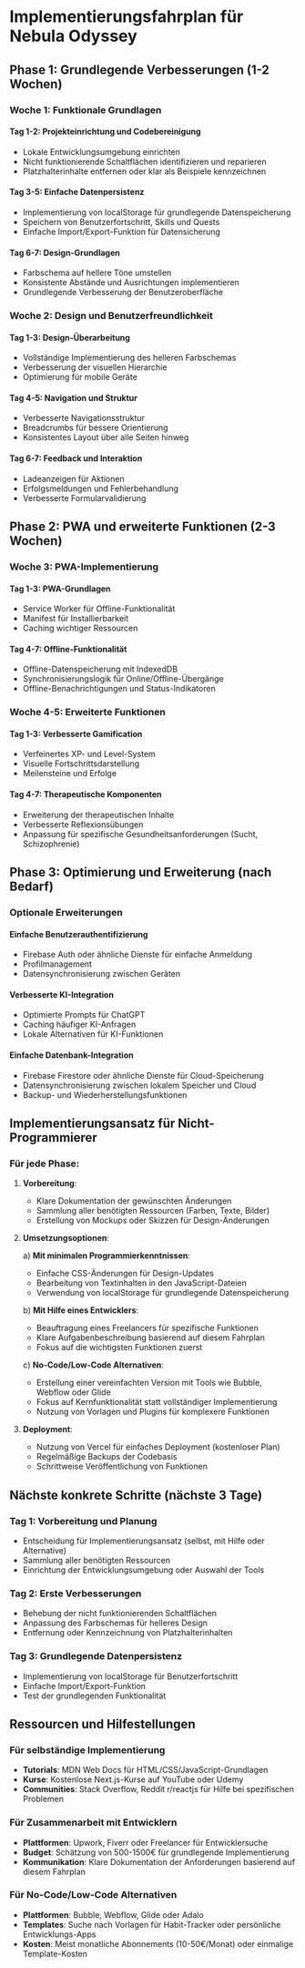 # Implementierungsfahrplan für Nebula Odyssey

## Phase 1: Grundlegende Verbesserungen (1-2 Wochen)

### Woche 1: Funktionale Grundlagen

#### Tag 1-2: Projekteinrichtung und Codebereinigung
- Lokale Entwicklungsumgebung einrichten
- Nicht funktionierende Schaltflächen identifizieren und reparieren
- Platzhalterinhalte entfernen oder klar als Beispiele kennzeichnen

#### Tag 3-5: Einfache Datenpersistenz
- Implementierung von localStorage für grundlegende Datenspeicherung
- Speichern von Benutzerfortschritt, Skills und Quests
- Einfache Import/Export-Funktion für Datensicherung

#### Tag 6-7: Design-Grundlagen
- Farbschema auf hellere Töne umstellen
- Konsistente Abstände und Ausrichtungen implementieren
- Grundlegende Verbesserung der Benutzeroberfläche

### Woche 2: Design und Benutzerfreundlichkeit

#### Tag 1-3: Design-Überarbeitung
- Vollständige Implementierung des helleren Farbschemas
- Verbesserung der visuellen Hierarchie
- Optimierung für mobile Geräte

#### Tag 4-5: Navigation und Struktur
- Verbesserte Navigationsstruktur
- Breadcrumbs für bessere Orientierung
- Konsistentes Layout über alle Seiten hinweg

#### Tag 6-7: Feedback und Interaktion
- Ladeanzeigen für Aktionen
- Erfolgsmeldungen und Fehlerbehandlung
- Verbesserte Formularvalidierung

## Phase 2: PWA und erweiterte Funktionen (2-3 Wochen)

### Woche 3: PWA-Implementierung

#### Tag 1-3: PWA-Grundlagen
- Service Worker für Offline-Funktionalität
- Manifest für Installierbarkeit
- Caching wichtiger Ressourcen

#### Tag 4-7: Offline-Funktionalität
- Offline-Datenspeicherung mit IndexedDB
- Synchronisierungslogik für Online/Offline-Übergänge
- Offline-Benachrichtigungen und Status-Indikatoren

### Woche 4-5: Erweiterte Funktionen

#### Tag 1-3: Verbesserte Gamification
- Verfeinertes XP- und Level-System
- Visuelle Fortschrittsdarstellung
- Meilensteine und Erfolge

#### Tag 4-7: Therapeutische Komponenten
- Erweiterung der therapeutischen Inhalte
- Verbesserte Reflexionsübungen
- Anpassung für spezifische Gesundheitsanforderungen (Sucht, Schizophrenie)

## Phase 3: Optimierung und Erweiterung (nach Bedarf)

### Optionale Erweiterungen

#### Einfache Benutzerauthentifizierung
- Firebase Auth oder ähnliche Dienste für einfache Anmeldung
- Profilmanagement
- Datensynchronisierung zwischen Geräten

#### Verbesserte KI-Integration
- Optimierte Prompts für ChatGPT
- Caching häufiger KI-Anfragen
- Lokale Alternativen für KI-Funktionen

#### Einfache Datenbank-Integration
- Firebase Firestore oder ähnliche Dienste für Cloud-Speicherung
- Datensynchronisierung zwischen lokalem Speicher und Cloud
- Backup- und Wiederherstellungsfunktionen

## Implementierungsansatz für Nicht-Programmierer

### Für jede Phase:

1. **Vorbereitung**:
   - Klare Dokumentation der gewünschten Änderungen
   - Sammlung aller benötigten Ressourcen (Farben, Texte, Bilder)
   - Erstellung von Mockups oder Skizzen für Design-Änderungen

2. **Umsetzungsoptionen**:

   a) **Mit minimalen Programmierkenntnissen**:
      - Einfache CSS-Änderungen für Design-Updates
      - Bearbeitung von Textinhalten in den JavaScript-Dateien
      - Verwendung von localStorage für grundlegende Datenspeicherung

   b) **Mit Hilfe eines Entwicklers**:
      - Beauftragung eines Freelancers für spezifische Funktionen
      - Klare Aufgabenbeschreibung basierend auf diesem Fahrplan
      - Fokus auf die wichtigsten Funktionen zuerst

   c) **No-Code/Low-Code Alternativen**:
      - Erstellung einer vereinfachten Version mit Tools wie Bubble, Webflow oder Glide
      - Fokus auf Kernfunktionalität statt vollständiger Implementierung
      - Nutzung von Vorlagen und Plugins für komplexere Funktionen

3. **Deployment**:
   - Nutzung von Vercel für einfaches Deployment (kostenloser Plan)
   - Regelmäßige Backups der Codebasis
   - Schrittweise Veröffentlichung von Funktionen

## Nächste konkrete Schritte (nächste 3 Tage)

### Tag 1: Vorbereitung und Planung
- Entscheidung für Implementierungsansatz (selbst, mit Hilfe oder Alternative)
- Sammlung aller benötigten Ressourcen
- Einrichtung der Entwicklungsumgebung oder Auswahl der Tools

### Tag 2: Erste Verbesserungen
- Behebung der nicht funktionierenden Schaltflächen
- Anpassung des Farbschemas für helleres Design
- Entfernung oder Kennzeichnung von Platzhalterinhalten

### Tag 3: Grundlegende Datenpersistenz
- Implementierung von localStorage für Benutzerfortschritt
- Einfache Import/Export-Funktion
- Test der grundlegenden Funktionalität

## Ressourcen und Hilfestellungen

### Für selbständige Implementierung
- **Tutorials**: MDN Web Docs für HTML/CSS/JavaScript-Grundlagen
- **Kurse**: Kostenlose Next.js-Kurse auf YouTube oder Udemy
- **Communities**: Stack Overflow, Reddit r/reactjs für Hilfe bei spezifischen Problemen

### Für Zusammenarbeit mit Entwicklern
- **Plattformen**: Upwork, Fiverr oder Freelancer für Entwicklersuche
- **Budget**: Schätzung von 500-1500€ für grundlegende Implementierung
- **Kommunikation**: Klare Dokumentation der Anforderungen basierend auf diesem Fahrplan

### Für No-Code/Low-Code Alternativen
- **Plattformen**: Bubble, Webflow, Glide oder Adalo
- **Templates**: Suche nach Vorlagen für Habit-Tracker oder persönliche Entwicklungs-Apps
- **Kosten**: Meist monatliche Abonnements (10-50€/Monat) oder einmalige Template-Kosten
